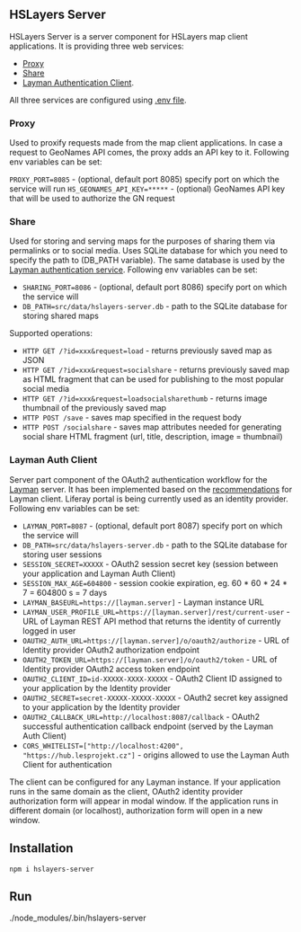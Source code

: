 ## HSLayers Server

HSLayers Server is a server component for HSLayers map client applications. It is providing three web services:

* [Proxy](#proxy)
* [Share](#share)
* [Layman Authentication Client](#layman-auth-client).

All three services are configured using [.env file](https://github.com/motdotla/dotenv#readme).


### Proxy

Used to proxify requests made from the map client applications. In case a request to GeoNames API comes, the proxy adds an API key to it. Following env variables can be set:

`PROXY_PORT=8085` - (optional, default port 8085) specify port on which the service will run
`HS_GEONAMES_API_KEY=*****` - (optional) GeoNames API key that will be used to authorize the GN request


### Share
Used for storing and serving maps for the purposes of sharing them via permalinks or to social media. Uses SQLite database for which you need to specify the path to (DB_PATH variable).
The same database is used by the [Layman authentication service](#layman). Following env variables can be set:

* `SHARING_PORT=8086` - (optional, default port 8086) specify port on which the service will 
* `DB_PATH=src/data/hslayers-server.db` - path to the SQLite database for storing shared maps


Supported operations:
* `HTTP GET /?id=xxx&request=load` - returns previously saved map as JSON
* `HTTP GET /?id=xxx&request=socialshare` - returns previously saved map as HTML fragment that can be used for publishing to the most popular social media
* `HTTP GET /?id=xxx&request=loadsocialsharethumb` - returns image thumbnail of the previously saved map
* `HTTP POST /save` - saves map specified in the request body
* `HTTP POST /socialshare` - saves map attributes needed for generating social share HTML fragment (url, title, description, image = thumbnail)


### Layman Auth Client
Server part component of the OAuth2 authentication workflow for the [Layman](https://github.com/jirik/layman) server. 
It has been implemented based on the [recommendations](https://github.com/jirik/layman/blob/master/doc/oauth2/client-recommendations.md) for Layman client.
Liferay portal is being currently used as an identity provider. Following env variables can be set:

* `LAYMAN_PORT=8087` - (optional, default port 8087) specify port on which the service will 
* `DB_PATH=src/data/hslayers-server.db` - path to the SQLite database for storing user sessions
* `SESSION_SECRET=XXXXX` - OAuth2 session secret key (session between your application and Layman Auth Client)
* `SESSION_MAX_AGE=604800` - session cookie expiration, eg. 60 * 60 * 24 * 7 = 604800 s = 7 days
* `LAYMAN_BASEURL=https://[layman.server]` - Layman instance URL
* `LAYMAN_USER_PROFILE_URL=https://[layman.server]/rest/current-user` - URL of Layman REST API method that returns the identity of currently logged in user
* `OAUTH2_AUTH_URL=https://[layman.server]/o/oauth2/authorize` - URL of Identity provider OAuth2 authorization endpoint
* `OAUTH2_TOKEN_URL=https://[layman.server]/o/oauth2/token` - URL of Identity provider OAuth2 access token endpoint
* `OAUTH2_CLIENT_ID=id-XXXXX-XXXX-XXXXX` - OAuth2 Client ID assigned to your application by the Identity provider
* `OAUTH2_SECRET=secret-XXXXX-XXXXX-XXXXX` - OAuth2 secret key assigned to your application by the Identity provider
* `OAUTH2_CALLBACK_URL=http://localhost:8087/callback` - OAuth2 successful authentication callback endpoint (served by the Layman Auth Client)
* `CORS_WHITELIST=["http://localhost:4200", "https://hub.lesprojekt.cz"]` - origins allowed to use the Layman Auth Client for authentication

The client can be configured for any Layman instance. If your application runs in the same domain as the client, OAuth2 identity provider authorization form will appear in modal window.
If the application runs in different domain (or localhost), authorization form will open in a new window.

## Installation

```
npm i hslayers-server
```

## Run

./node_modules/.bin/hslayers-server
